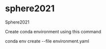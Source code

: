 # sphere2021
Sphere2021

Create conda environment using this command

conda env create --file environment.yaml

